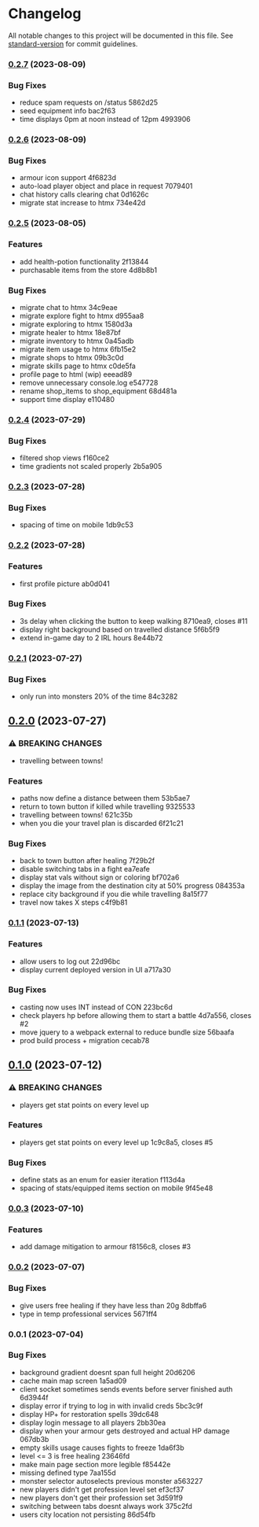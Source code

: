 # Changelog

All notable changes to this project will be documented in this file. See [standard-version](https://github.com/conventional-changelog/standard-version) for commit guidelines.

### [0.2.7](https://git.xangelo.ca/?p=risinglegends.git;a=commitdiff;h=v0.2.7;hp=v0.2.6;ds=sidebyside) (2023-08-09)


### Bug Fixes

* reduce spam requests on /status 5862d25
* seed equipment info bac2f63
* time displays 0pm at noon instead of 12pm 4993906

### [0.2.6](https://git.xangelo.ca/?p=risinglegends.git;a=commitdiff;h=v0.2.6;hp=v0.2.5;ds=sidebyside) (2023-08-09)


### Bug Fixes

* armour icon support 4f6823d
* auto-load player object and place in request 7079401
* chat history calls clearing chat 0d1626c
* migrate stat increase to htmx 734e42d

### [0.2.5](https://git.xangelo.ca/?p=risinglegends.git;a=commitdiff;h=v0.2.5;hp=v0.2.4;ds=sidebyside) (2023-08-05)


### Features

* add health-potion functionality 2f13844
* purchasable items from the store 4d8b8b1


### Bug Fixes

* migrate chat to htmx 34c9eae
* migrate explore fight to htmx d955aa8
* migrate exploring to htmx 1580d3a
* migrate healer to htmx 18e87bf
* migrate inventory to htmx 0a45adb
* migrate item usage to htmx 6fb15e2
* migrate shops to htmx 09b3c0d
* migrate skills page to htmx c0de5fa
* profile page to html (wip) eeead89
* remove unnecessary console.log e547728
* rename shop_items to shop_equipment 68d481a
* support time display e110480

### [0.2.4](https://git.xangelo.ca/?p=risinglegends.git;a=commitdiff;h=v0.2.4;hp=v0.2.3;ds=sidebyside) (2023-07-29)


### Bug Fixes

* filtered shop views f160ce2
* time gradients not scaled properly 2b5a905

### [0.2.3](https://git.xangelo.ca/?p=risinglegends.git;a=commitdiff;h=v0.2.3;hp=v0.2.2;ds=sidebyside) (2023-07-28)


### Bug Fixes

* spacing of time on mobile 1db9c53

### [0.2.2](https://git.xangelo.ca/?p=risinglegends.git;a=commitdiff;h=v0.2.2;hp=v0.2.1;ds=sidebyside) (2023-07-28)


### Features

* first profile picture ab0d041


### Bug Fixes

* 3s delay when clicking the button to keep walking 8710ea9, closes #11
* display right background based on travelled distance 5f6b5f9
* extend in-game day to 2 IRL hours 8e44b72

### [0.2.1](https://git.xangelo.ca/?p=risinglegends.git;a=commitdiff;h=v0.2.1;hp=v0.2.0;ds=sidebyside) (2023-07-27)


### Bug Fixes

* only run into monsters 20% of the time 84c3282

## [0.2.0](https://git.xangelo.ca/?p=risinglegends.git;a=commitdiff;h=v0.2.0;hp=v0.1.1;ds=sidebyside) (2023-07-27)


### ⚠ BREAKING CHANGES

* travelling between towns!

### Features

* paths now define a distance between them 53b5ae7
* return to town button if killed while travelling 9325533
* travelling between towns! 621c35b
* when you die your travel plan is discarded 6f21c21


### Bug Fixes

* back to town button after healing 7f29b2f
* disable switching tabs in a fight ea7eafe
* display stat vals without sign or coloring bf702a6
* display the image from the destination city at 50% progress 084353a
* replace city background if you die while travelling 8a15f77
* travel now takes X steps c4f9b81

### [0.1.1](https://git.xangelo.ca/?p=risinglegends.git;a=commitdiff;h=v0.1.1;hp=v0.1.0;ds=sidebyside) (2023-07-13)


### Features

* allow users to log out 22d96bc
* display current deployed version in UI a717a30


### Bug Fixes

* casting now uses INT instead of CON 223bc6d
* check players hp before allowing them to start a battle 4d7a556, closes #2
* move jquery to a webpack external to reduce bundle size 56baafa
* prod build process + migration cecab78

## [0.1.0](https://git.xangelo.ca/?p=risinglegends.git;a=commitdiff;h=v0.1.0;hp=v0.0.3;ds=sidebyside) (2023-07-12)


### ⚠ BREAKING CHANGES

* players get stat points on every level up

### Features

* players get stat points on every level up 1c9c8a5, closes #5


### Bug Fixes

* define stats as an enum for easier iteration f113d4a
* spacing of stats/equipped items section on mobile 9f45e48

### [0.0.3](https://git.xangelo.ca/?p=risinglegends.git;a=commitdiff;h=v0.0.3;hp=v0.0.2;ds=sidebyside) (2023-07-10)


### Features

* add damage mitigation to armour f8156c8, closes #3

### [0.0.2](https://git.xangelo.ca/?p=risinglegends.git;a=commitdiff;h=v0.0.2;hp=v0.0.1;ds=sidebyside) (2023-07-07)


### Bug Fixes

* give users free healing if they have less than 20g 8dbffa6
* type in temp professional services 5671ff4

### 0.0.1 (2023-07-04)


### Bug Fixes

* background gradient doesnt span full height 20d6206
* cache main map screen 1a5ad09
* client socket sometimes sends events before server finished auth 6d3944f
* display error if trying to log in with invalid creds 5bc3c9f
* display HP+ for restoration spells 39dc648
* display login message to all players 2bb30ea
* display when your armour gets destroyed and actual HP damage 067db3b
* empty skills usage causes fights to freeze 1da6f3b
* level <= 3 is free healing 23646fd
* make main page section more legible f85442e
* missing defined type 7aa155d
* monster selector autoselects previous monster a563227
* new players didn't get profession level set ef3cf37
* new players don't get their profession set 3d591f9
* switching between tabs doesnt always work 375c2fd
* users city location not persisting 86d54fb
